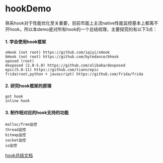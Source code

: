# hookDemo
熟系hook对于性能优化至关重要，目前市面上主流native性能监控基本上都离不开hook，所以本demo是对所有hook的一个总结梳理，主要探究的有以下3点：

#### 1. 学会使用hook框架
    xHook (not root) https://github.com/iqiyi/xHook
    bHook (not root) https://github.com/bytedance/bhook
    xposed (root) 
    dexposed (2.0-5.0) https://github.com/alibaba/dexposed
    epic(5.0-11) https://github.com/tiann/epic
    frida(root,python + javascript) https://github.com/frida/frida
    
#### 2. 研究hook框架的原理
    got hook
    inline hook
    
#### 3. 制作相对应的hook支持的功能
    malloc/free监控
    thread监控
    bitmap监控
    socket监控
    io监控
    
[hook总结文档](https://github.com/yanchunlan/SourceCodeSummary/blob/master/%E6%80%A7%E8%83%BD%E4%BC%98%E5%8C%96/%E6%9E%81%E8%87%B4%E6%80%A7%E8%83%BD%E4%BC%98%E5%8C%96%E6%80%BB%E7%BB%93/17_nativehook%E6%80%BB%E7%BB%93.txt)

